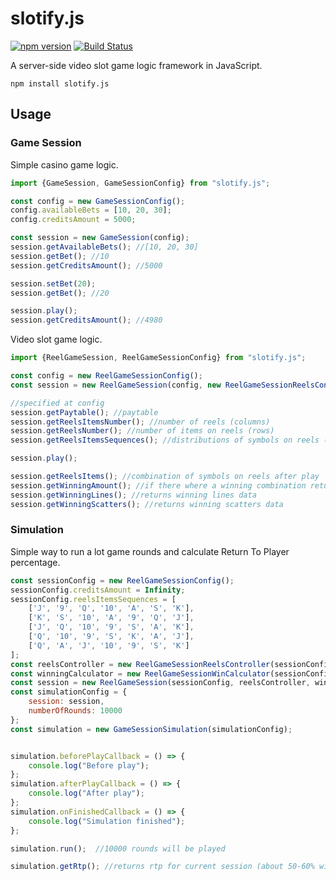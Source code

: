 # slotify.js

[![npm version](https://badge.fury.io/js/slotify.js.svg)](https://badge.fury.io/js/slotify.js)
[![Build Status](https://travis-ci.org/sta-ger/slotify.js.svg?branch=master)](https://travis-ci.org/sta-ger/slotify.js)

A server-side video slot game logic framework in JavaScript.

`npm install slotify.js`

## Usage

### Game Session

Simple casino game logic.

```js
import {GameSession, GameSessionConfig} from "slotify.js";

const config = new GameSessionConfig();
config.availableBets = [10, 20, 30];
config.creditsAmount = 5000;

const session = new GameSession(config);
session.getAvailableBets(); //[10, 20, 30]
session.getBet(); //10
session.getCreditsAmount(); //5000

session.setBet(20);
session.getBet(); //20

session.play();
session.getCreditsAmount(); //4980
```

Video slot game logic.

```js
import {ReelGameSession, ReelGameSessionConfig} from "slotify.js";

const config = new ReelGameSessionConfig();
const session = new ReelGameSession(config, new ReelGameSessionReelsController(config), new ReelGameSessionWinCalculator(config));

//specified at config
session.getPaytable(); //paytable
session.getReelsItemsNumber(); //number of reels (columns)
session.getReelsNumber(); //number of items on reels (rows)
session.getReelsItemsSequences(); //distributions of symbols on reels (probabilities)

session.play();

session.getReelsItems(); //combination of symbols on reels after play
session.getWinningAmount(); //if there where a winning combination returns total winning amount
session.getWinningLines(); //returns winning lines data
session.getWinningScatters(); //returns winning scatters data
```

### Simulation

Simple way to run a lot game rounds and calculate Return To Player percentage.

```js
const sessionConfig = new ReelGameSessionConfig();
sessionConfig.creditsAmount = Infinity;
sessionConfig.reelsItemsSequences = [
    ['J', '9', 'Q', '10', 'A', 'S', 'K'],
    ['K', 'S', '10', 'A', '9', 'Q', 'J'],
    ['J', 'Q', '10', '9', 'S', 'A', 'K'],
    ['Q', '10', '9', 'S', 'K', 'A', 'J'],
    ['Q', 'A', 'J', '10', '9', 'S', 'K']
];
const reelsController = new ReelGameSessionReelsController(sessionConfig);
const winningCalculator = new ReelGameSessionWinCalculator(sessionConfig);
const session = new ReelGameSession(sessionConfig, reelsController, winningCalculator);
const simulationConfig = {
    session: session,
    numberOfRounds: 10000
};
const simulation = new GameSessionSimulation(simulationConfig);


simulation.beforePlayCallback = () => {
    console.log("Before play");
};
simulation.afterPlayCallback = () => {
    console.log("After play");
};
simulation.onFinishedCallback = () => {
    console.log("Simulation finished");
};

simulation.run();  //10000 rounds will be played

simulation.getRtp(); //returns rtp for current session (about 50-60% with symbols distributions specified earlier at session config) 
```

